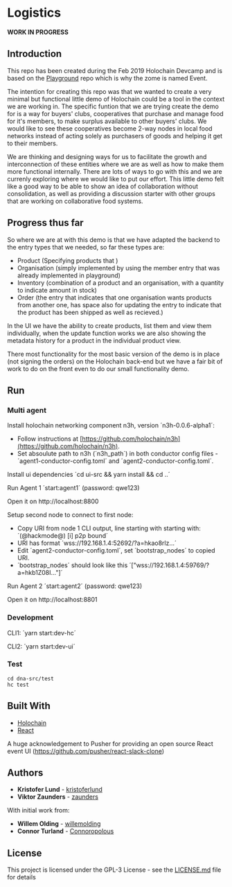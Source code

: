 # Logistics

**WORK IN PROGRESS**

## Introduction

This repo has been created during the Feb 2019 Holochain Devcamp and is based on the [Playground](https://github.com/holochain/dev-camp-playground) repo which is why the zome is named Event.

The intention for creating this repo was that we wanted to create a very minimal but functional little demo of Holochain could be a tool in the context we are working in. The specific funtion that we are trying create the demo for is a way for buyers' clubs, cooperatives that purchase and manage food for it's members, to make surplus available to other buyers' clubs. We would like to see these cooperatives become 2-way nodes in local food networks instead of acting solely as purchasers of goods and helping it get to their members.

We are thinking and designing ways for us to facilitate the growth and interconnection of these entities where we are as well as how to make them more functional internally. There are lots of ways to go with this and we are currenly exploring where we would like to put our effort. This little demo felt like a good way to be able to show an idea of collaboration without consolidation, as well as providing a discussion starter with other groups that are working on collaborative food systems.

## Progress thus far

So where we are at with this demo is that we have adapted the backend to the entry types that we needed, so far these types are:

- Product (Specifying products that )
- Organisation (simply implemented by using the member entry that was already implemented in playground)
- Inventory (combination of a product and an organisation, with a quantity to indicate amount in stock)
- Order (the entry that indicates that one organisation wants products from another one, has space also for updating the entry to indicate that the product has been shipped as well as recieved.)

In the UI we have the ability to create products, list them and view them individually, when the update function works we are also showing the metadata history for a product in the individual product view.

There most functionality for the most basic version of the demo is in place (not signing the orders) on the Holochain back-end but we have a fair bit of work to do on the front even to do our small functionality demo.

## Run

### Multi agent

Install holochain networking component n3h, version ´n3h-0.0.6-alpha1´:

- Follow instructions at [https://github.com/holochain/n3h](https://github.com/holochain/n3h).
- Set absoulute path to n3h (´n3h_path´) in both conductor config files - ´agent1-conductor-config.toml´ and ´agent2-conductor-config.toml´.

Install ui dependencies ´cd ui-src && yarn install && cd ..´

Run Agent 1 ´start:agent1´ (password: qwe123)

Open it on http://localhost:8800

Setup second node to connect to first node:

- Copy URI from node 1 CLI output, line starting with starting with: ´(@hackmode@) [i] p2p bound´
- URI has format ´wss://192.168.1.4:52692/?a=hkao8rlz…´
- Edit ´agent2-conductor-config.toml´, set ´bootstrap_nodes´ to copied URI.
- ´bootstrap_nodes´ should look like this ´["wss://192.168.1.4:59769/?a=hkb1Z08I…"]´

Run Agent 2 ´start:agent2´ (password: qwe123)

Open it on http://localhost:8801

### Development

CLI1: ´yarn start:dev-hc´

CLI2: ´yarn start:dev-ui´

### Test

```
cd dna-src/test
hc test
```

## Built With

- [Holochain](https://developer.holochain.org/)
- [React](https://reactjs.org/)

A huge acknowledgement to Pusher for providing an open source React event UI (https://github.com/pusher/react-slack-clone)

## Authors

- **Kristofer Lund** - [kristoferlund](https://github.com/kristoferlund)
- **Viktor Zaunders** - [zaunders](https://github.com/zaunders)

With initial work from:

- **Willem Olding** - [willemolding](https://github.com/willemolding)
- **Connor Turland** - [Connoropolous](https://github.com/Connoropolous)

## License

This project is licensed under the GPL-3 License - see the [LICENSE.md](LICENSE.md) file for details
